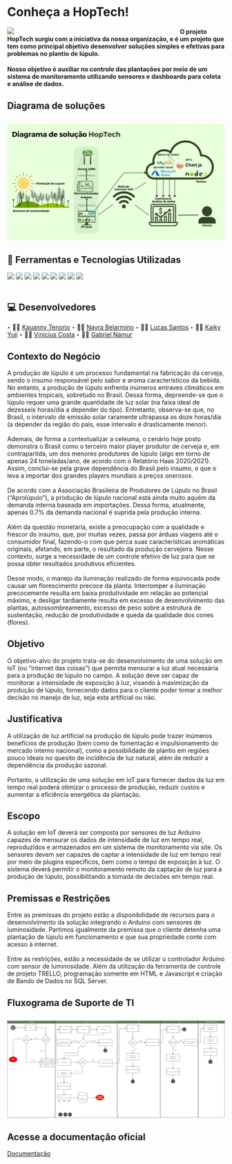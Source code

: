 # Conheça a HopTech!

<img src="https://github.com/nextpointbr/HopTech/blob/main/Site/public/assets/images/logosProjeto/HopTech-dark.png" width="400px" align="left">

#### O projeto HopTech surgiu com a iniciativa da nossa organização, e é um projeto que tem como principal objetivo desenvolver soluções simples e efetivas para problemas no plantio de lúpulo.
#### Nosso objetivo é auxiliar no controle das plantações por meio de um sistema de monitoramento utilizando sensores e dashboards para coleta e análise de dados.

## Diagrama de soluções
##
<img src="./Document/diagramaDeSolucoes.png">

<br>

## 🚀 Ferramentas e Tecnologias Utilizadas
<div>
  <img src="https://img.shields.io/badge/HTML5-E34F26?style=for-the-badge&logo=html5&logoColor=white">
  <img src="https://img.shields.io/badge/CSS3-1572B6?style=for-the-badge&logo=css3&logoColor=white">
  <img src="https://img.shields.io/badge/JavaScript-F7DF1E?style=for-the-badge&logo=javascript&logoColor=black">
  <img src="https://img.shields.io/badge/Node.js-43853D?style=for-the-badge&logo=node.js&logoColor=white">
  <img src="https://img.shields.io/badge/MySQL-005C84?style=for-the-badge&logo=mysql&logoColor=white">
  <img src="https://img.shields.io/badge/C%2B%2B-00599C?style=for-the-badge&logo=c%2B%2B&logoColor=white">
  <img src="https://img.shields.io/badge/GIT-E44C30?style=for-the-badge&logo=git&logoColor=white">
  <img src="https://img.shields.io/badge/Canva-%2300C4CC.svg?&style=for-the-badge&logo=Canva&logoColor=white">
  <img src="https://img.shields.io/badge/Trello-0052CC?style=for-the-badge&logo=trello&logoColor=white">
</div>

<br>

## 💻 Desenvolvedores

‣ 👨‍🚀 [Kauanny Tenorio](https://github.com/KakauFelix)
‣ 👨‍🚀 [Nayra Belarmino](https://github.com/nayrabelarmino)
‣ 👨‍🚀 [Lucas Santos](https://github.com/lucasgianine)
‣ 👨‍🚀 [Kaiky Yuji](https://github.com/kaikyuji)
‣ 👨‍🚀 [Vinicius Costa](https://github.com/Vinicius-Costa23)
‣ 👨‍🚀 [Gabriel Namur](https://github.com/gabrielnamur)

## Contexto do Negócio
A produção de lúpulo é um processo fundamental na fabricação da cerveja, sendo o insumo responsável pelo sabor e aroma característicos da bebida. No entanto, a produção de lúpulo enfrenta inúmeros entraves climáticos em ambientes tropicais, sobretudo no Brasil. Dessa forma, depreende-se que o lúpulo requer uma grande quantidade de luz solar (na faixa ideal de dezesseis horas/dia a depender do tipo). Entretanto, observa-se que, no Brasil, o intervalo de emissão solar raramente ultrapassa as doze horas/dia (a depender da região do país, esse intervalo é drasticamente menor).<br><br> 
Ademais, de forma a contextualizar a celeuma, o cenário hoje posto demonstra o Brasil como o terceiro maior player produtor de cerveja e, em contrapartida, um dos menores produtores de lúpulo (algo em torno de apenas 24 toneladas/ano, de acordo com o Relatório Haas 2020/2021). Assim, conclui-se pela grave dependência do Brasil pelo insumo, o que o leva a importar dos grandes players mundiais a preços onerosos.
<br><br>
De acordo com a Associação Brasileira de Produtores de Lúpulo no Brasil (“Aprolúpulo”), a produção de lúpulo nacional está ainda muito aquém da demanda interna baseada em importações. Dessa forma, atualmente, apenas 0.7% da demanda nacional é suprida pela produção interna.
<br><br>
Além da questão monetária, existe a preocupação com a qualidade e frescor do insumo, que, por muitas vezes, passa por árduas viagens até o consumidor final, fazendo-o com que perca suas características aromáticas originais, afetando, em parte, o resultado da produção cervejeira. Nesse contexto, surge a necessidade de um controle efetivo de luz para que se possa obter resultados produtivos eficientes.
<br><br>
Desse modo, o manejo da iluminação realizado de forma equivocada pode causar um florescimento precoce da planta. Interromper a iluminação precocemente resulta em baixa produtividade em relação ao potencial máximo, e desligar tardiamente resulta em excesso de desenvolvimento das plantas, autossombreamento, excesso de peso sobre a estrutura de sustentação, redução de produtividade e queda da qualidade dos cones (flores).

## Objetivo
O objetivo-alvo do projeto trata-se do desenvolvimento de uma solução em IoT (ou “internet das coisas”) que permita mensurar a luz atual necessária para a produção de lúpulo no campo. A solução deve ser capaz de monitorar a intensidade de exposição à luz, visando à maximização da produção de lúpulo, fornecendo dados para o cliente poder tomar a melhor decisão no manejo de luz, seja esta artificial ou não. 

## Justificativa
A utilização de luz artificial na produção de lúpulo pode trazer inúmeros benefícios de produção (bem como de fomentação e impulsionamento do mercado interno nacional), como a possibilidade de plantio em regiões pouco ideais no quesito de incidência de luz natural, além de reduzir a dependência da produção sazonal.
<br><br>
Portanto, a utilização de uma solução em IoT para fornecer dados da luz em tempo real poderá otimizar o processo de produção, reduzir custos e aumentar a eficiência energética da plantação.

## Escopo
A solução em IoT deverá ser composta por sensores de luz Arduino capazes de mensurar os dados de intensidade de luz em tempo real, reproduzidos e armazenados em um sistema de monitoramento via site. Os sensores devem ser capazes de captar a intensidade de luz em tempo real por meio de plugins específicos, bem como o tempo de exposição à luz. O sistema deverá permitir o monitoramento remoto da captação de luz para a produção de lúpulo, possibilitando a tomada de decisões em tempo real.

## Premissas e Restrições
Entre as premissas do projeto estão a disponibilidade de recursos para o desenvolvimento da solução integrando o Arduino com sensores de luminosidade. Partimos igualmente da premissa que o cliente detenha uma plantação de lúpulo em funcionamento e que sua propriedade conte com acesso à internet.
<br><br>
Entre as restrições, estão a necessidade de se utilizar o controlador Arduino com sensor de luminosidade. Além da utilização da ferramenta de controle de projeto TRELLO, programação somente em HTML e Javascript e criação de Bando de Dados no SQL Server.

## Fluxograma de Suporte de TI
##
<img src="./Document/fluxograma_suporte.png">

## Acesse a documentação oficial
<a href="./Document">Documentação</a>